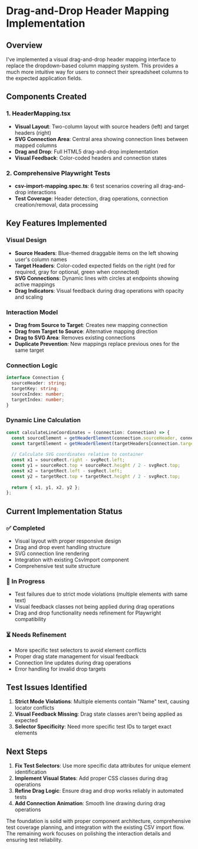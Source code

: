 # Drag-and-Drop Header Mapping Implementation

## Overview

I've implemented a visual drag-and-drop header mapping interface to replace the dropdown-based column mapping system. This provides a much more intuitive way for users to connect their spreadsheet columns to the expected application fields.

## Components Created

### 1. HeaderMapping.tsx
- **Visual Layout**: Two-column layout with source headers (left) and target headers (right)
- **SVG Connection Area**: Central area showing connection lines between mapped columns
- **Drag and Drop**: Full HTML5 drag-and-drop implementation
- **Visual Feedback**: Color-coded headers and connection states

### 2. Comprehensive Playwright Tests
- **csv-import-mapping.spec.ts**: 6 test scenarios covering all drag-and-drop interactions
- **Test Coverage**: Header detection, drag operations, connection creation/removal, data processing

## Key Features Implemented

### Visual Design
- **Source Headers**: Blue-themed draggable items on the left showing user's column names
- **Target Headers**: Color-coded expected fields on the right (red for required, gray for optional, green when connected)
- **SVG Connections**: Dynamic lines with circles at endpoints showing active mappings
- **Drag Indicators**: Visual feedback during drag operations with opacity and scaling

### Interaction Model
- **Drag from Source to Target**: Creates new mapping connection
- **Drag from Target to Source**: Alternative mapping direction
- **Drag to SVG Area**: Removes existing connections
- **Duplicate Prevention**: New mappings replace previous ones for the same target

### Connection Logic
```typescript
interface Connection {
  sourceHeader: string;
  targetKey: string;
  sourceIndex: number;
  targetIndex: number;
}
```

### Dynamic Line Calculation
```typescript
const calculateLineCoordinates = (connection: Connection) => {
  const sourceElement = getHeaderElement(connection.sourceHeader, connection.sourceIndex, 'source');
  const targetElement = getHeaderElement(targetHeaders[connection.targetIndex].label, connection.targetIndex, 'target');
  
  // Calculate SVG coordinates relative to container
  const x1 = sourceRect.right - svgRect.left;
  const y1 = sourceRect.top + sourceRect.height / 2 - svgRect.top;
  const x2 = targetRect.left - svgRect.left;
  const y2 = targetRect.top + targetRect.height / 2 - svgRect.top;
  
  return { x1, y1, x2, y2 };
};
```

## Current Implementation Status

### ✅ Completed
- Visual layout with proper responsive design
- Drag and drop event handling structure  
- SVG connection line rendering
- Integration with existing CsvImport component
- Comprehensive test suite structure

### 🔄 In Progress
- Test failures due to strict mode violations (multiple elements with same text)
- Visual feedback classes not being applied during drag operations
- Drag and drop functionality needs refinement for Playwright compatibility

### ⏳ Needs Refinement
- More specific test selectors to avoid element conflicts
- Proper drag state management for visual feedback
- Connection line updates during drag operations
- Error handling for invalid drop targets

## Test Issues Identified

1. **Strict Mode Violations**: Multiple elements contain "Name" text, causing locator conflicts
2. **Visual Feedback Missing**: Drag state classes aren't being applied as expected
3. **Selector Specificity**: Need more specific test IDs to target exact elements

## Next Steps

1. **Fix Test Selectors**: Use more specific data attributes for unique element identification
2. **Implement Visual States**: Add proper CSS classes during drag operations
3. **Refine Drag Logic**: Ensure drag and drop works reliably in automated tests
4. **Add Connection Animation**: Smooth line drawing during drag operations

The foundation is solid with proper component architecture, comprehensive test coverage planning, and integration with the existing CSV import flow. The remaining work focuses on polishing the interaction details and ensuring test reliability.